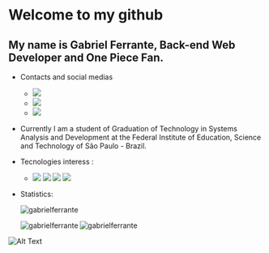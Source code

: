 # Welcome to my github
## My name is Gabriel Ferrante, Back-end Web Developer and One Piece Fan.
- Contacts and social medias
   * [<img src="https://img.shields.io/badge/linkedin-%230077B5.svg?&style=for-the-badge&logo=linkedin&logoColor=white" />](https://www.linkedin.com/in/gabriel-souto-ferrante/)
   * [<img src="https://img.shields.io/badge/facebook-%231877F2.svg?&style=for-the-badge&logo=facebook&logoColor=white"/>](https://www.facebook.com/Gabriel.Ferrante10/)
   * [<img src="https://img.shields.io/badge/codewars-%23AD2C27.svg?&style=for-the-badge&logo=codewars"/>](https://www.codewars.com/users/GsFerrante)
- Currently I am a student of Graduation of Technology in Systems Analysis and Development at the Federal Institute of Education, Science and Technology of São Paulo - Brazil.
- Tecnologies interess : 
  * <img src="https://img.shields.io/badge/python-%233776AB.svg?&style=for-the-badge&logo=python&logoColor=white" /> <img src="https://img.shields.io/badge/django-%23092E20.svg?&style=for-the-badge&logo=django" /> <img src="https://img.shields.io/badge/dart-%230175C2.svg?&style=for-the-badge&logo=dart" /> <img src="https://img.shields.io/badge/flutter-%2302569B.svg?&style=for-the-badge&logo=flutter" />
  
- Statistics:
  
  <p align="left"> <img src="https://komarev.com/ghpvc/?username=gabrielferrante" alt="gabrielferrante" /> </p>
  
  <img align="center" src="https://github-readme-stats.vercel.app/api?username=gabrielferrante&show_icons=true&theme=dracula" alt="gabrielferrante" />
  
  
  <img align="left" src="https://github-readme-stats.vercel.app/api/top-langs/?username=gabrielferrante&hide=html&theme=dracula" alt="gabrielferrante" />
  
 
 ![Alt Text](https://www.picgifs.com/gifs/anime/one-piece/one-piece-INz6rt.gif)

<!--
**GabrielFerrante/GabrielFerrante** is a ✨ _special_ ✨ repository because its `README.md` (this file) appears on your GitHub profile.


